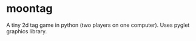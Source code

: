 # moontag
A tiny 2d tag game in python (two players on one computer). Uses pyglet graphics library.
